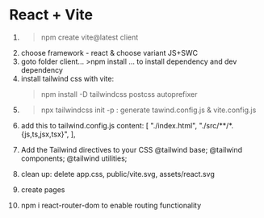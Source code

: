 # React + Vite

1.  > npm create vite@latest client
2.  choose framework - react & choose variant JS+SWC
3.  goto folder client... >npm install ... to install dependency and dev dependency
4.  install tailwind css with vite:
    > npm install -D tailwindcss postcss autoprefixer

5)  > npx tailwindcss init -p : generate tawind.config.js & vite.config.js

6)  add this to tailwind.config.js
    content: [
    "./index.html",
    "./src/**/*.{js,ts,jsx,tsx}",
    ],

7)  Add the Tailwind directives to your CSS
    @tailwind base;
    @tailwind components;
    @tailwind utilities;

8)  clean up: delete app.css, public/vite.svg, assets/react.svg
9)  create pages
10) npm i react-router-dom to enable routing functionality
